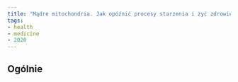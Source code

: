 ```yaml
---
title: "Mądre mitochondria. Jak opóźnić procesy starzenia i żyć zdrowiej"
tags: 
- health
- medicine
- 2020
---
```

## Ogólnie

